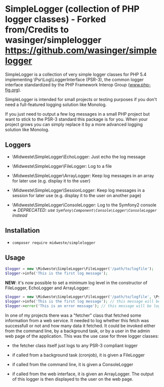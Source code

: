 # SimpleLogger (collection of PHP logger classes) - Forked from/Credits to wasinger/simplelogger https://github.com/wasinger/simplelogger

SimpleLogger is a collection of very simple logger classes for PHP 5.4 implementing \Psr\Log\LoggerInterface (PSR-3),
the common logger interface standardized by the PHP Framework Interop Group (www.php-fig.org).

SimpleLogger is intended for small projects or testing purposes if you don't need a full-featured logging solution
like Monolog.

If you just need to output a few log messages in a small PHP project but want to stick to the PSR-3 standard this package is for you. When your project grows you can simply replace it by a more advanced logging solution like Monolog.

## Loggers

- \Midweste\SimpleLogger\EchoLogger: Just echo the log message

- \Midweste\SimpleLogger\FileLogger: Log to a file

- \Midweste\SimpleLogger\ArrayLogger: Keep log messages in an array for later use (e.g. display it to the user)

- \Midweste\SimpleLogger\SessionLogger: Keep log messages in a session for later use (e.g. display it to the user on another page)

- \Midweste\SimpleLogger\ConsoleLogger: Log to the Symfony2 console => _DEPRECATED: use `Symfony\Component\Console\Logger\ConsoleLogger` instead_

## Installation

- `composer require midweste/simplelogger`

## Usage

```php
$logger = new \Midweste\SimpleLogger\FileLogger('/path/to/logfile');
$logger->info('This is the first log message');
```

**NEW**: it's now possible to set a minimum log level in the constructor of FileLogger, EchoLogger and ArrayLogger:

```php
$logger = new \Midweste\SimpleLogger\FileLogger('/path/to/logfile', \Psr\Log\LogLevel::ERROR);
$logger->info('This is the first log message'); // this message will be discarded
$logger->error('This is an error message'); // this message will be logged
```

In one of my projects there was a "fetcher" class that fetched some information from a web service. It needed to log whether this fetch was successfull or not and how many data it fetched. It could be invoked either from the command line, by a background task, or by a user in the admin web page of the application. This was the use case for three logger classes:

- the fetcher class itself just logs to any PSR-3 compliant logger

- if called from a background task (cronjob), it is given a FileLogger

- if called from the command line, it is given a ConsoleLogger

- if called from the web interface, it is given an ArrayLogger. The output of this logger is then displayed to the user on the web page.
